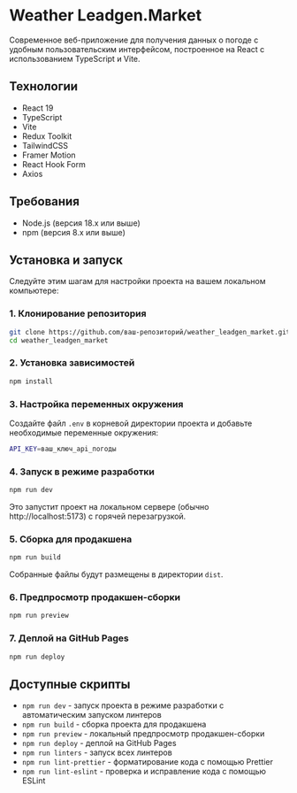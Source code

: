 # Weather Leadgen.Market

Современное веб-приложение для получения данных о погоде с удобным пользовательским интерфейсом, построенное на React с использованием TypeScript и Vite.

## Технологии

- React 19
- TypeScript
- Vite
- Redux Toolkit
- TailwindCSS
- Framer Motion
- React Hook Form
- Axios

## Требования

- Node.js (версия 18.x или выше)
- npm (версия 8.x или выше)

## Установка и запуск

Следуйте этим шагам для настройки проекта на вашем локальном компьютере:

### 1. Клонирование репозитория

```bash
git clone https://github.com/ваш-репозиторий/weather_leadgen_market.git
cd weather_leadgen_market
```

### 2. Установка зависимостей

```bash
npm install
```

### 3. Настройка переменных окружения

Создайте файл `.env` в корневой директории проекта и добавьте необходимые переменные окружения:

```bash
API_KEY=ваш_ключ_api_погоды
```

### 4. Запуск в режиме разработки

```bash
npm run dev
```

Это запустит проект на локальном сервере (обычно http://localhost:5173) с горячей перезагрузкой.

### 5. Сборка для продакшена

```bash
npm run build
```

Собранные файлы будут размещены в директории `dist`.

### 6. Предпросмотр продакшен-сборки

```bash
npm run preview
```

### 7. Деплой на GitHub Pages

```bash
npm run deploy
```

## Доступные скрипты

- `npm run dev` - запуск проекта в режиме разработки с автоматическим запуском линтеров
- `npm run build` - сборка проекта для продакшена
- `npm run preview` - локальный предпросмотр продакшен-сборки
- `npm run deploy` - деплой на GitHub Pages
- `npm run linters` - запуск всех линтеров
- `npm run lint-prettier` - форматирование кода с помощью Prettier
- `npm run lint-eslint` - проверка и исправление кода с помощью ESLint